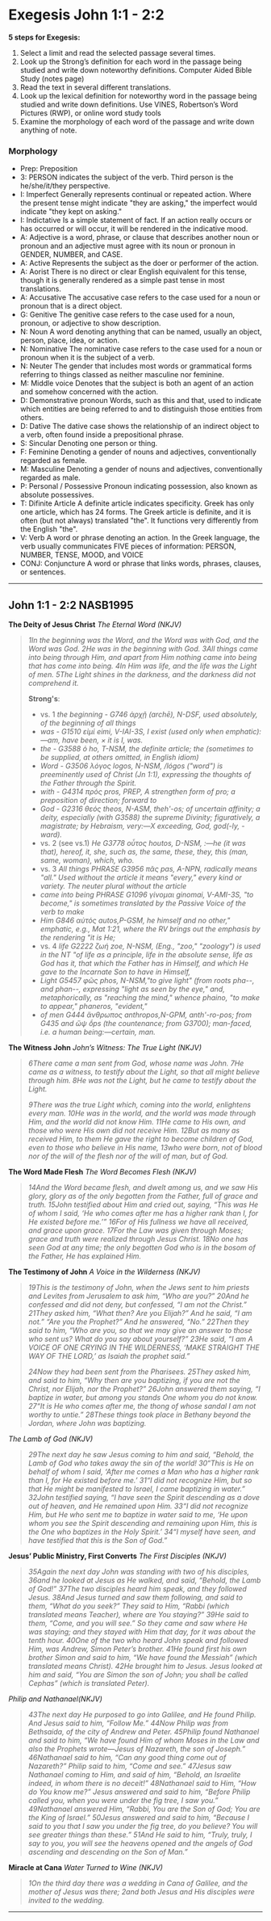 # Exegesis John 1:1 - 2:2 
**5 steps for Exegesis:**

1. Select a limit and read the selected passage several times.
2. Look up the Strong’s definition for each word in the passage being studied and
write down noteworthy definitions. Computer Aided Bible Study (notes page)
3. Read the text in several different translations.
4. Look up the lexical definition for noteworthy word in the passage being studied
and write down definitions. Use VINES, Robertson’s Word Pictures (RWP), or
online word study tools
5. Examine the morphology of each word of the passage and write down
anything of note.

### Morphology
- Prep: Preposition
- 3: PERSON indicates the subject of the verb. Third person is the he/she/it/they perspective.
- I: Imperfect Generally represents continual or repeated action. Where the present tense might indicate "they are asking," the imperfect would indicate "they kept on asking."
- I: Indictative Is a simple statement of fact. If an action really occurs or has occurred or will occur, it will be rendered in the indicative mood.
- A: Adjective is a word, phrase, or clause that describes another noun or pronoun and an adjective must agree with its noun or pronoun in GENDER, NUMBER, and CASE.
- A: Active Represents the subject as the doer or performer of the action.
- A: Aorist There is no direct or clear English equivalent for this tense, though it is generally rendered as a simple past tense in most translations.
- A: Accusative The accusative case refers to the case used for a noun or pronoun that is a direct object.
- G: Genitive The genitive case refers to the case used for a noun, pronoun, or adjective to show description.
- N: Noun A word denoting anything that can be named, usually an object, person, place, idea, or action.
- N: Nominative The nominative case refers to the case used for a noun or pronoun when it is the subject of a verb.
- N: Neuter The gender that includes most words or grammatical forms referring to things classed as neither masculine nor feminine.
- M: Middle voice Denotes that the subject is both an agent of an action and somehow concerned with the action.
- D: Demonstrative pronoun Words, such as this and that, used to indicate which entities are being referred to and to distinguish those entities from others.
- D: Dative The dative case shows the relationship of an indirect object to a verb, often found inside a prepositional phrase.
- S: Sincular Denoting one person or thing.
- F: Feminine Denoting a gender of nouns and adjectives, conventionally regarded as female.
- M: Masculine Denoting a gender of nouns and adjectives, conventionally regarded as male.
- P: Personal / Possessive Pronoun indicating possession, also known as absolute possessives.
- T: Difinite Article A definite article indicates specificity. Greek has only one article, which has 24 forms. The Greek article is definite, and it is often (but not always) translated "the". It functions very differently from the English "the".
- V: Verb A word or phrase denoting an action. In the Greek language, the verb usually communicates FIVE pieces of information: PERSON, NUMBER, TENSE, MOOD, and VOICE
- CONJ: Conjuncture A word or phrase that links words, phrases, clauses, or sentences.

---

## John 1:1 - 2:2 NASB1995
**The Deity of Jesus Christ** *The Eternal Word (NKJV)*

> *1In the beginning was the Word, and the Word was with God, and the Word was God. 2He was in the beginning with God. 3All things came into being through Him, and apart from Him nothing came into being that has come into being. 4In Him was life, and the life was the Light of men. 5The Light shines in the darkness, and the darkness did not comprehend it.*
>
> **Strong's**:
> - vs. 1 *the beginning - G746 ἀρχῇ (archē), N-DSF, used absolutely, of the beginning of all things*
> - *was - G1510 εἰμί eimi, V-IAI-3S, I exist (used only when emphatic):—am, have been, × it is I, was.*
> - *the - G3588 ὁ ho, T-NSM, the definite article; the (sometimes to be supplied, at others omitted, in English idiom)*
> - *Word - G3506 λόγος logos, N-NSM, /lógos ("word") is preeminently used of Christ (Jn 1:1), expressing the thoughts of the Father through the Spirit.*
> - *with - G4314 πρός pros, PREP, A strengthen form of pro; a preposition of direction; forward to*
> - *God - G2316 θεός theos, N-ASM, theh'-os; of uncertain affinity; a deity, especially (with G3588) the supreme Divinity; figuratively, a magistrate; by Hebraism, very:—X exceeding, God, god(-ly, -ward).*
> - vs. 2 (see vs.1) *He G3778 οὗτος houtos, D-NSM, :—he (it was that), hereof, it, she, such as, the same, these, they, this (man, same, woman), which, who.*
> - vs. 3 *All things PHRASE G3956 πᾶς pas, A-NPN, radically means "all." Used without the article it means "every," every kind or variety. The neuter plural without the article*
> - *came into being PHRASE G1096 γίνομαι ginomai, V-AMI-3S, "to become," is sometimes translated by the Passive Voice of the verb to make*
> - *Him G846 αὐτός autos,P-GSM, he himself and no other," emphatic, e.g., Mat 1:21, where the RV brings out the emphasis by the rendering "it is He;*
> - vs. 4 *life G2222 ζωή zoe, N-NSM, (Eng., "zoo," "zoology") is used in the NT "of life as a principle, life in the absolute sense, life as God has it, that which the Father has in Himself, and which He gave to the Incarnate Son to have in Himself,*
> - *Light G5457 φῶς phos, N-NSM,"to give light" (from roots pha--, and phan--, expressing "light as seen by the eye," and, metaphorically, as "reaching the mind," whence phaino, "to make to appear," phaneros, "evident,"*
> - *of men G444 ἄνθρωπος anthropos,N-GPM, anth'-ro-pos; from G435 and ὤψ ṓps (the countenance; from G3700); man-faced, i.e. a human being:—certain, man.*

**The Witness John** *John’s Witness: The True Light (NKJV)*

> *6There came a man sent from God, whose name was John. 7He came as a witness, to testify about the Light, so that all might believe through him. 8He was not the Light, but he came to testify about the Light.*
>
> *9There was the true Light which, coming into the world, enlightens every man. 10He was in the world, and the world was made through Him, and the world did not know Him. 11He came to His own, and those who were His own did not receive Him. 12But as many as received Him, to them He gave the right to become children of God, even to those who believe in His name, 13who were born, not of blood nor of the will of the flesh nor of the will of man, but of God.*



**The Word Made Flesh** *The Word Becomes Flesh (NKJV)*

> *14And the Word became flesh, and dwelt among us, and we saw His glory, glory as of the only begotten from the Father, full of grace and truth. 15John testified about Him and cried out, saying, “This was He of whom I said, ‘He who comes after me has a higher rank than I, for He existed before me.’” 16For of His fullness we have all received, and grace upon grace. 17For the Law was given through Moses; grace and truth were realized through Jesus Christ. 18No one has seen God at any time; the only begotten God who is in the bosom of the Father, He has explained Him.*



**The Testimony of John** *A Voice in the Wilderness (NKJV)*

> *19This is the testimony of John, when the Jews sent to him priests and Levites from Jerusalem to ask him, “Who are you?” 20And he confessed and did not deny, but confessed, “I am not the Christ.” 21They asked him, “What then? Are you Elijah?” And he said, “I am not.” “Are you the Prophet?” And he answered, “No.” 22Then they said to him, “Who are you, so that we may give an answer to those who sent us? What do you say about yourself?” 23He said, “I am A VOICE OF ONE CRYING IN THE WILDERNESS, ‘MAKE STRAIGHT THE WAY OF THE LORD,’ as Isaiah the prophet said.”*
>
> *24Now they had been sent from the Pharisees. 25They asked him, and said to him, “Why then are you baptizing, if you are not the Christ, nor Elijah, nor the Prophet?” 26John answered them saying, “I baptize in water, but among you stands One whom you do not know. 27“It is He who comes after me, the thong of whose sandal I am not worthy to untie.” 28These things took place in Bethany beyond the Jordan, where John was baptizing.*

*The Lamb of God (NKJV)*
> *29The next day he saw Jesus coming to him and said, “Behold, the Lamb of God who takes away the sin of the world! 30“This is He on behalf of whom I said, ‘After me comes a Man who has a higher rank than I, for He existed before me.’ 31“I did not recognize Him, but so that He might be manifested to Israel, I came baptizing in water.” 32John testified saying, “I have seen the Spirit descending as a dove out of heaven, and He remained upon Him. 33“I did not recognize Him, but He who sent me to baptize in water said to me, ‘He upon whom you see the Spirit descending and remaining upon Him, this is the One who baptizes in the Holy Spirit.’ 34“I myself have seen, and have testified that this is the Son of God.”*



**Jesus’ Public Ministry, First Converts** *The First Disciples (NKJV)*

> *35Again the next day John was standing with two of his disciples, 36and he looked at Jesus as He walked, and said, “Behold, the Lamb of God!” 37The two disciples heard him speak, and they followed Jesus. 38And Jesus turned and saw them following, and said to them, “What do you seek?” They said to Him, “Rabbi (which translated means Teacher), where are You staying?” 39He said to them, “Come, and you will see.” So they came and saw where He was staying; and they stayed with Him that day, for it was about the tenth hour. 40One of the two who heard John speak and followed Him, was Andrew, Simon Peter’s brother. 41He found first his own brother Simon and said to him, “We have found the Messiah” (which translated means Christ). 42He brought him to Jesus. Jesus looked at him and said, “You are Simon the son of John; you shall be called Cephas” (which is translated Peter).*

*Philip and Nathanael(NKJV)*
> *43The next day He purposed to go into Galilee, and He found Philip. And Jesus said to him, “Follow Me.” 44Now Philip was from Bethsaida, of the city of Andrew and Peter. 45Philip found Nathanael and said to him, “We have found Him of whom Moses in the Law and also the Prophets wrote—Jesus of Nazareth, the son of Joseph.” 46Nathanael said to him, “Can any good thing come out of Nazareth?” Philip said to him, “Come and see.” 47Jesus saw Nathanael coming to Him, and said of him, “Behold, an Israelite indeed, in whom there is no deceit!” 48Nathanael said to Him, “How do You know me?” Jesus answered and said to him, “Before Philip called you, when you were under the fig tree, I saw you.” 49Nathanael answered Him, “Rabbi, You are the Son of God; You are the King of Israel.” 50Jesus answered and said to him, “Because I said to you that I saw you under the fig tree, do you believe? You will see greater things than these.” 51And He said to him, “Truly, truly, I say to you, you will see the heavens opened and the angels of God ascending and descending on the Son of Man.”*

**Miracle at Cana** *Water Turned to Wine (NKJV)*

> *1On the third day there was a wedding in Cana of Galilee, and the mother of Jesus was there; 2and both Jesus and His disciples were invited to the wedding.*

---
